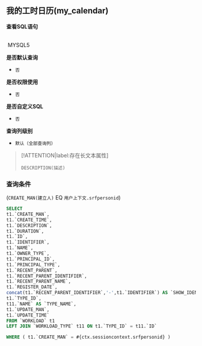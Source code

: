 ## 我的工时日历(my_calendar) <!-- {docsify-ignore-all} -->



<p class="panel-title"><b>查看SQL语句</b></p>
<br>

<el-row>
&nbsp;<el-tag @click="MYSQL5 = true">MYSQL5</el-tag>
</el-row>

<br>
<p class="panel-title"><b>是否默认查询</b></p>

* `否`

<p class="panel-title"><b>是否权限使用</b></p>

* `否`

<p class="panel-title"><b>是否自定义SQL</b></p>

* `否`

<p class="panel-title"><b>查询列级别</b></p>

* `默认（全部查询列）`

> [!ATTENTION|label:存在长文本属性]
>
> `DESCRIPTION(描述)`



### 查询条件

(`CREATE_MAN(建立人)` EQ `用户上下文.srfpersonid`)





<el-dialog v-model="MYSQL5" title="MYSQL5">

```sql
SELECT
t1.`CREATE_MAN`,
t1.`CREATE_TIME`,
t1.`DESCRIPTION`,
t1.`DURATION`,
t1.`ID`,
t1.`IDENTIFIER`,
t1.`NAME`,
t1.`OWNER_TYPE`,
t1.`PRINCIPAL_ID`,
t1.`PRINCIPAL_TYPE`,
t1.`RECENT_PARENT`,
t1.`RECENT_PARENT_IDENTIFIER`,
t1.`RECENT_PARENT_NAME`,
t1.`REGISTER_DATE`,
concat(t1.`RECENT_PARENT_IDENTIFIER`,'-',t1.`IDENTIFIER`) AS `SHOW_IDENTIFIER`,
t1.`TYPE_ID`,
t11.`NAME` AS `TYPE_NAME`,
t1.`UPDATE_MAN`,
t1.`UPDATE_TIME`
FROM `WORKLOAD` t1 
LEFT JOIN `WORKLOAD_TYPE` t11 ON t1.`TYPE_ID` = t11.`ID` 

WHERE ( t1.`CREATE_MAN` = #{ctx.sessioncontext.srfpersonid} )
```

</el-dialog>

<script>
 const { createApp } = Vue
  createApp({
    data() {
      return {
                MYSQL5 : false
        
      }
    },
    methods: {
    }
  }).use(ElementPlus).mount('#app')
</script>